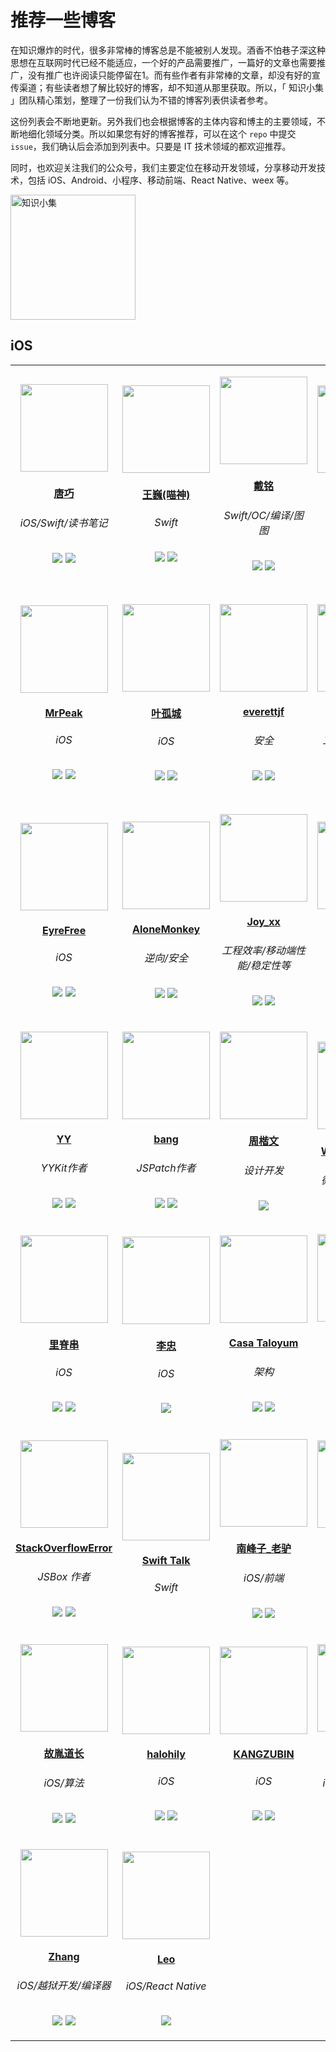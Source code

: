 # 推荐一些博客

在知识爆炸的时代，很多非常棒的博客总是不能被别人发现。酒香不怕巷子深这种思想在互联网时代已经不能适应，一个好的产品需要推广，一篇好的文章也需要推广，没有推广也许阅读只能停留在1。而有些作者有非常棒的文章，却没有好的宣传渠道；有些读者想了解比较好的博客，却不知道从那里获取。所以，「 知识小集 」团队精心策划，整理了一份我们认为不错的博客列表供读者参考。

这份列表会不断地更新。另外我们也会根据博客的主体内容和博主的主要领域，不断地细化领域分类。所以如果您有好的博客推荐，可以在这个 `repo` 中提交 `issue`，我们确认后会添加到列表中。只要是 IT 技术领域的都欢迎推荐。

同时，也欢迎关注我们的公众号，我们主要定位在移动开发领域，分享移动开发技术，包括 iOS、Android、小程序、移动前端、React Native、weex 等。

<img src="https://raw.githubusercontent.com/iOS-Tips/iOS-tech-set/master/images/qrcode.jpg" title="知识小集" width="200"/>

## iOS




<table>

<tr>

<td id='唐巧' style='width:180px'>
<p align='center'><a href='http://blog.devtang.com/'><img src='https://tva4.sinaimg.cn/crop.0.2.1242.1242.180/65dc76a3jw8exkme9y57dj20yi0ymabn.jpg' height='140' width='140'/></a></p>
<h4 align='center'><a href='http://blog.devtang.com/'>唐巧</a></h4>
<h6 align='center'>iOS/Swift/读书笔记</h6>
<p align='center'><a href='https://weibo.com/tangqiaoboy'><img src='https://github.com/awesome-tips/blogs/blob/master/assets/weibo.png?raw=true' /></a> <a href='https://github.com/tangqiaoboy'><img src='https://github.com/awesome-tips/blogs/blob/master/assets/github.png?raw=true' /></a></p>
</td>

<td id='王巍(喵神)' style='width:180px'>
<p align='center'><a href='https://onevcat.com/'><img src='https://tva3.sinaimg.cn/crop.0.0.180.180.180/83bbf18djw1e8qgp5bmzyj2050050aa8.jpg' height='140' width='140'/></a></p>
<h4 align='center'><a href='https://onevcat.com/'>王巍(喵神)</a></h4>
<h6 align='center'>Swift</h6>
<p align='center'><a href='https://weibo.com/onevcat'><img src='https://github.com/awesome-tips/blogs/blob/master/assets/weibo.png?raw=true' /></a> <a href='https://github.com/onevcat'><img src='https://github.com/awesome-tips/blogs/blob/master/assets/github.png?raw=true' /></a></p>
</td>

<td id='戴铭' style='width:180px'>
<p align='center'><a href='http://t.cn/RSjPCJ6'><img src='http://t.cn/RuP8lEI' height='140' width='140'/></a></p>
<h4 align='center'><a href='http://t.cn/RSjPCJ6'>戴铭</a></h4>
<h6 align='center'>Swift/OC/编译/图图</h6>
<p align='center'><a href='http://weibo.com/allstarming'><img src='https://github.com/awesome-tips/blogs/blob/master/assets/weibo.png?raw=true' /></a> <a href='http://t.cn/RuP8lEx'><img src='https://github.com/awesome-tips/blogs/blob/master/assets/github.png?raw=true' /></a></p>
</td>

<td id='iOS程序犭袁' style='width:180px'>
<p align='center'><a href='https://www.jianshu.com/u/96a14318a4de'><img src='https://tva1.sinaimg.cn/crop.0.0.511.511.180/64dfd849gw1ep43ip52qlj20e80e840a.jpg' height='140' width='140'/></a></p>
<h4 align='center'><a href='https://www.jianshu.com/u/96a14318a4de'>iOS程序犭袁</a></h4>
<h6 align='center'>iOS</h6>
<p align='center'><a href='https://weibo.com/luohanchenyilong'><img src='https://github.com/awesome-tips/blogs/blob/master/assets/weibo.png?raw=true' /></a> <a href='https://github.com/ChenYilong'><img src='https://github.com/awesome-tips/blogs/blob/master/assets/github.png?raw=true' /></a></p>
</td>

<td id='折腾范儿_味精' style='width:180px'>
<p align='center'><a href='http://awhisper.github.io/?from=inf&wvr=5&loc=infblog'><img src='https://tvax3.sinaimg.cn/crop.0.0.512.512.180/678c3e91ly8fpc40w5yfjj20e80e8dg5.jpg' height='140' width='140'/></a></p>
<h4 align='center'><a href='http://awhisper.github.io/?from=inf&wvr=5&loc=infblog'>折腾范儿_味精</a></h4>
<h6 align='center'>iOS/大前端</h6>
<p align='center'><a href='https://weibo.com/agvicking'><img src='https://github.com/awesome-tips/blogs/blob/master/assets/weibo.png?raw=true' /></a> <a href='https://github.com/Awhisper'><img src='https://github.com/awesome-tips/blogs/blob/master/assets/github.png?raw=true' /></a></p>
</td>

</tr>

<tr>

<td id='MrPeak' style='width:180px'>
<p align='center'><a href='http://mrpeak.cn'><img src='https://avatars0.githubusercontent.com/u/5007149?s=400&u=a1d0743e131c5de433fe0007b003b529854bfeb0&v=4' height='140' width='140'/></a></p>
<h4 align='center'><a href='http://mrpeak.cn'>MrPeak</a></h4>
<h6 align='center'>iOS</h6>
<p align='center'><a href='https://weibo.com/1993445913/profile'><img src='https://github.com/awesome-tips/blogs/blob/master/assets/weibo.png?raw=true' /></a> <a href='https://github.com/music4kid'><img src='https://github.com/awesome-tips/blogs/blob/master/assets/github.png?raw=true' /></a></p>
</td>

<td id='叶孤城' style='width:180px'>
<p align='center'><a href='https://zhuanlan.zhihu.com/zangqilong'><img src='https://tvax4.sinaimg.cn/crop.0.0.1242.1242.180/55c06004ly8fk0tddvcivj20yi0yin0t.jpg' height='140' width='140'/></a></p>
<h4 align='center'><a href='https://zhuanlan.zhihu.com/zangqilong'>叶孤城</a></h4>
<h6 align='center'>iOS</h6>
<p align='center'><a href='https://weibo.com/u/1438670852'><img src='https://github.com/awesome-tips/blogs/blob/master/assets/weibo.png?raw=true' /></a> <a href='https://github.com/Zangqilong'><img src='https://github.com/awesome-tips/blogs/blob/master/assets/github.png?raw=true' /></a></p>
</td>

<td id='everettjf' style='width:180px'>
<p align='center'><a href='https://everettjf.github.io'><img src='https://everettjf.github.io/images/everettjf.png' height='140' width='140'/></a></p>
<h4 align='center'><a href='https://everettjf.github.io'>everettjf</a></h4>
<h6 align='center'>安全</h6>
<p align='center'><a href='https://weibo.com/everettjf'><img src='https://github.com/awesome-tips/blogs/blob/master/assets/weibo.png?raw=true' /></a> <a href='https://github.com/everettjf'><img src='https://github.com/awesome-tips/blogs/blob/master/assets/github.png?raw=true' /></a></p>
</td>

<td id='bestswifter' style='width:180px'>
<p align='center'><a href='https://github.com/bestswifter/blog'><img src='https://avatars3.githubusercontent.com/u/8394612' height='140' width='140'/></a></p>
<h4 align='center'><a href='https://github.com/bestswifter/blog'>bestswifter</a></h4>
<h6 align='center'>工程化/全栈/效率</h6>
<p align='center'><a href='https://weibo.com/bestswifter'><img src='https://github.com/awesome-tips/blogs/blob/master/assets/weibo.png?raw=true' /></a> <a href='https://github.com/bestswifter'><img src='https://github.com/awesome-tips/blogs/blob/master/assets/github.png?raw=true' /></a></p>
</td>

<td id='halfrost' style='width:180px'>
<p align='center'><a href='https://github.com/halfrost/Halfrost-Field'><img src='https://ob6mci30g.qnssl.com/me.jpg' height='140' width='140'/></a></p>
<h4 align='center'><a href='https://github.com/halfrost/Halfrost-Field'>halfrost</a></h4>
<h6 align='center'>iOS/前端/后端/golang/ML</h6>
<p align='center'><a href='https://weibo.com/halfrost'><img src='https://github.com/awesome-tips/blogs/blob/master/assets/weibo.png?raw=true' /></a> <a href='https://github.com/halfrost'><img src='https://github.com/awesome-tips/blogs/blob/master/assets/github.png?raw=true' /></a></p>
</td>

</tr>

<tr>

<td id='EyreFree' style='width:180px'>
<p align='center'><a href='https://www.eyrefree.org/'><img src='https://avatars0.githubusercontent.com/u/10757132?s=460&v=4' height='140' width='140'/></a></p>
<h4 align='center'><a href='https://www.eyrefree.org/'>EyreFree</a></h4>
<h6 align='center'>iOS</h6>
<p align='center'><a href='https://weibo.com/eyrefree777'><img src='https://github.com/awesome-tips/blogs/blob/master/assets/weibo.png?raw=true' /></a> <a href='https://github.com/EyreFree'><img src='https://github.com/awesome-tips/blogs/blob/master/assets/github.png?raw=true' /></a></p>
</td>

<td id='AloneMonkey' style='width:180px'>
<p align='center'><a href='http://www.alonemonkey.com'><img src='https://tva4.sinaimg.cn/crop.0.6.315.315.180/6227738egw1ecj9s3fekaj208t0913yx.jpg' height='140' width='140'/></a></p>
<h4 align='center'><a href='http://www.alonemonkey.com'>AloneMonkey</a></h4>
<h6 align='center'>逆向/安全</h6>
<p align='center'><a href='https://weibo.com/xiaoqing28'><img src='https://github.com/awesome-tips/blogs/blob/master/assets/weibo.png?raw=true' /></a> <a href='https://github.com/AloneMonkey'><img src='https://github.com/awesome-tips/blogs/blob/master/assets/github.png?raw=true' /></a></p>
</td>

<td id='Joy_xx' style='width:180px'>
<p align='center'><a href='https://juejin.im/user/5656f11760b28da566412f03'><img src='https://upload-images.jianshu.io/upload_images/852671-ea9d77e88a4e7fbc.png?imageMogr2/auto-orient/strip%7CimageView2/2/w/1240' height='140' width='140'/></a></p>
<h4 align='center'><a href='https://juejin.im/user/5656f11760b28da566412f03'>Joy_xx</a></h4>
<h6 align='center'>工程效率/移动端性能/稳定性等</h6>
<p align='center'><a href='https://weibo.com/5419850564'><img src='https://github.com/awesome-tips/blogs/blob/master/assets/weibo.png?raw=true' /></a> <a href='https://github.com/joy0304'><img src='https://github.com/awesome-tips/blogs/blob/master/assets/github.png?raw=true' /></a></p>
</td>

<td id='没故事的桌同学' style='width:180px'>
<p align='center'><a href='https://www.jianshu.com/u/88a056103c02'><img src='https://tva4.sinaimg.cn/crop.0.0.750.750.180/72d10fc2jw8f8r4qjeggej20ku0kuwew.jpg' height='140' width='140'/></a></p>
<h4 align='center'><a href='https://www.jianshu.com/u/88a056103c02'>没故事的桌同学</a></h4>
<h6 align='center'>iOS</h6>
<p align='center'><a href='https://weibo.com/u/1926303682'><img src='https://github.com/awesome-tips/blogs/blob/master/assets/weibo.png?raw=true' /></a> <a href='https://github.com/lacklock'><img src='https://github.com/awesome-tips/blogs/blob/master/assets/github.png?raw=true' /></a></p>
</td>

<td id='sunnyxx' style='width:180px'>
<p align='center'><a href='http://blog.sunnyxx.com/'><img src='https://tva2.sinaimg.cn/crop.125.0.263.263.180/51530583jw8enrkkdsb0dj20dw0afjse.jpg' height='140' width='140'/></a></p>
<h4 align='center'><a href='http://blog.sunnyxx.com/'>sunnyxx</a></h4>
<h6 align='center'>非主流iOS程序猿</h6>
<p align='center'><a href='https://weibo.com/u/1364395395'><img src='https://github.com/awesome-tips/blogs/blob/master/assets/weibo.png?raw=true' /></a> <a href='https://github.com/sunnyxx'><img src='https://github.com/awesome-tips/blogs/blob/master/assets/github.png?raw=true' /></a></p>
</td>

</tr>

<tr>

<td id='YY' style='width:180px'>
<p align='center'><a href='https://blog.ibireme.com/'><img src='https://avatars3.githubusercontent.com/u/839283?s=460&v=4' height='140' width='140'/></a></p>
<h4 align='center'><a href='https://blog.ibireme.com/'>YY</a></h4>
<h6 align='center'>YYKit作者</h6>
<p align='center'><a href='https://weibo.com/239801242'><img src='https://github.com/awesome-tips/blogs/blob/master/assets/weibo.png?raw=true' /></a> <a href='https://github.com/ibireme'><img src='https://github.com/awesome-tips/blogs/blob/master/assets/github.png?raw=true' /></a></p>
</td>

<td id='bang' style='width:180px'>
<p align='center'><a href='http://blog.cnbang.net/about/'><img src='https://avatars2.githubusercontent.com/u/329480?s=460&v=4' height='140' width='140'/></a></p>
<h4 align='center'><a href='http://blog.cnbang.net/about/'>bang</a></h4>
<h6 align='center'>JSPatch作者</h6>
<p align='center'><a href='https://weibo.com/bang'><img src='https://github.com/awesome-tips/blogs/blob/master/assets/weibo.png?raw=true' /></a> <a href='https://github.com/bang590'><img src='https://github.com/awesome-tips/blogs/blob/master/assets/github.png?raw=true' /></a></p>
</td>

<td id='周楷文' style='width:180px'>
<p align='center'><a href='http://zhowkev.in/'><img src='https://tvax1.sinaimg.cn/crop.0.0.1125.1125.180/68c9c44dly8fmyxy9dx39j20v90v93zc.jpg' height='140' width='140'/></a></p>
<h4 align='center'><a href='http://zhowkev.in/'>周楷文</a></h4>
<h6 align='center'>设计开发</h6>
<p align='center'><a href='https://weibo.com/kevinzhow'><img src='https://github.com/awesome-tips/blogs/blob/master/assets/weibo.png?raw=true' /></a> </p>
</td>

<td id='WeRead团队博客' style='width:180px'>
<p align='center'><a href='http://wereadteam.github.io/'><img src='https://tva4.sinaimg.cn/crop.0.0.1024.1024.180/006cZPugjw8evlmn1esibj30sg0sg0u3.jpg' height='140' width='140'/></a></p>
<h4 align='center'><a href='http://wereadteam.github.io/'>WeRead团队博客</a></h4>
<h6 align='center'>微信读书团队博客</h6>
<p align='center'> </p>
</td>

<td id='J_Knight_' style='width:180px'>
<p align='center'><a href='http://t.cn/RuqLczv'><img src='http://t.cn/RuqLc7F' height='140' width='140'/></a></p>
<h4 align='center'><a href='http://t.cn/RuqLczv'>J_Knight_</a></h4>
<h6 align='center'>iOS</h6>
<p align='center'><a href='http://t.cn/RuqLc7D'><img src='https://github.com/awesome-tips/blogs/blob/master/assets/weibo.png?raw=true' /></a> <a href='http://t.cn/RuqLc7e'><img src='https://github.com/awesome-tips/blogs/blob/master/assets/github.png?raw=true' /></a></p>
</td>

</tr>

<tr>

<td id='里脊串' style='width:180px'>
<p align='center'><a href='http://adad184.com/archives/'><img src='https://tvax2.sinaimg.cn/crop.0.0.512.512.180/7104902cly8fj3zx6zwj6j20e80e8t8x.jpg' height='140' width='140'/></a></p>
<h4 align='center'><a href='http://adad184.com/archives/'>里脊串</a></h4>
<h6 align='center'>iOS</h6>
<p align='center'><a href='https://www.weibo.com/ljc1986'><img src='https://github.com/awesome-tips/blogs/blob/master/assets/weibo.png?raw=true' /></a> <a href='https://github.com/adad184'><img src='https://github.com/awesome-tips/blogs/blob/master/assets/github.png?raw=true' /></a></p>
</td>

<td id='李忠' style='width:180px'>
<p align='center'><a href='http://limboy.me/'><img src='https://avatars3.githubusercontent.com/u/35974?s=460&v=4' height='140' width='140'/></a></p>
<h4 align='center'><a href='http://limboy.me/'>李忠</a></h4>
<h6 align='center'>iOS</h6>
<p align='center'> <a href='https://github.com/lzyy'><img src='https://github.com/awesome-tips/blogs/blob/master/assets/github.png?raw=true' /></a></p>
</td>

<td id='Casa Taloyum' style='width:180px'>
<p align='center'><a href='https://casatwy.com/iOS-Modulization.html'><img src='https://tva2.sinaimg.cn/crop.0.14.750.750.180/71dc54d3jw8f6o7ipr6gij20ku0ln41c.jpg' height='140' width='140'/></a></p>
<h4 align='center'><a href='https://casatwy.com/iOS-Modulization.html'>Casa Taloyum</a></h4>
<h6 align='center'>架构</h6>
<p align='center'><a href='https://weibo.com/casatwy'><img src='https://github.com/awesome-tips/blogs/blob/master/assets/weibo.png?raw=true' /></a> <a href='https://github.com/casatwy'><img src='https://github.com/awesome-tips/blogs/blob/master/assets/github.png?raw=true' /></a></p>
</td>

<td id='杨萧玉' style='width:180px'>
<p align='center'><a href='http://yulingtianxia.com/'><img src='https://tva1.sinaimg.cn/crop.0.0.640.640.180/642c5793jw8es1tzsl205j20hs0hst9g.jpg' height='140' width='140'/></a></p>
<h4 align='center'><a href='http://yulingtianxia.com/'>杨萧玉</a></h4>
<h6 align='center'>iOS/逆向</h6>
<p align='center'><a href='https://weibo.com/yulingtianxia'><img src='https://github.com/awesome-tips/blogs/blob/master/assets/weibo.png?raw=true' /></a> <a href='https://github.com/yulingtianxia'><img src='https://github.com/awesome-tips/blogs/blob/master/assets/github.png?raw=true' /></a></p>
</td>

<td id='Draveness' style='width:180px'>
<p align='center'><a href='https://draveness.me/index'><img src='https://tva3.sinaimg.cn/crop.0.0.750.750.180/005AJZTOjw8f37od44xcgj30ku0kujtf.jpg' height='140' width='140'/></a></p>
<h4 align='center'><a href='https://draveness.me/index'>Draveness</a></h4>
<h6 align='center'>RAC/iOS</h6>
<p align='center'><a href='https://weibo.com/u/5123574960'><img src='https://github.com/awesome-tips/blogs/blob/master/assets/weibo.png?raw=true' /></a> </p>
</td>

</tr>

<tr>

<td id='StackOverflowError' style='width:180px'>
<p align='center'><a href='https://zhuanlan.zhihu.com/cocoanotes'><img src='https://tva2.sinaimg.cn/crop.0.0.180.180.180/693eeff4jw1e8qgp5bmzyj2050050aa8.jpg' height='140' width='140'/></a></p>
<h4 align='center'><a href='https://zhuanlan.zhihu.com/cocoanotes'>StackOverflowError</a></h4>
<h6 align='center'>JSBox 作者</h6>
<p align='center'><a href='https://weibo.com/0x00eeee'><img src='https://github.com/awesome-tips/blogs/blob/master/assets/weibo.png?raw=true' /></a> <a href='https://github.com/cyanzhong'><img src='https://github.com/awesome-tips/blogs/blob/master/assets/github.png?raw=true' /></a></p>
</td>

<td id='Swift Talk' style='width:180px'>
<p align='center'><a href='https://talk.objc.io/'><img src='https://github.com/awesome-tips/blogs/blob/master/avatar/swift_talk.png?raw=true' height='140' width='140'/></a></p>
<h4 align='center'><a href='https://talk.objc.io/'>Swift Talk</a></h4>
<h6 align='center'>Swift</h6>
<p align='center'> </p>
</td>

<td id='南峰子_老驴' style='width:180px'>
<p align='center'><a href='http://southpeak.github.io/'><img src='https://tva1.sinaimg.cn/crop.1.0.1366.1366.180/c5ff030ejw8f5bbc70i61j212011yq80.jpg' height='140' width='140'/></a></p>
<h4 align='center'><a href='http://southpeak.github.io/'>南峰子_老驴</a></h4>
<h6 align='center'>iOS/前端</h6>
<p align='center'><a href='https://weibo.com/touristdiary'><img src='https://github.com/awesome-tips/blogs/blob/master/assets/weibo.png?raw=true' /></a> <a href='http://southpeak.github.io/'><img src='https://github.com/awesome-tips/blogs/blob/master/assets/github.png?raw=true' /></a></p>
</td>

<td id='Lefe_x' style='width:180px'>
<p align='center'><a href='https://github.com/lefex/LefexWork'><img src='https://tva4.sinaimg.cn/crop.8.0.1226.1226.180/006uSOiEjw8f9h4ihstq4j30yi0y2gnq.jpg' height='140' width='140'/></a></p>
<h4 align='center'><a href='https://github.com/lefex/LefexWork'>Lefe_x</a></h4>
<h6 align='center'>iOS/大前端</h6>
<p align='center'><a href='https://weibo.com/u/5953150140'><img src='https://github.com/awesome-tips/blogs/blob/master/assets/weibo.png?raw=true' /></a> <a href='https://github.com/lefex'><img src='https://github.com/awesome-tips/blogs/blob/master/assets/github.png?raw=true' /></a></p>
</td>

<td id='Vong_HUST' style='width:180px'>
<p align='center'><a href='http://vongloo.me/'><img src='https://tvax3.sinaimg.cn/crop.0.0.667.667.180/ba81ca29ly8fhu4meonedj20ij0ijgmh.jpg' height='140' width='140'/></a></p>
<h4 align='center'><a href='http://vongloo.me/'>Vong_HUST</a></h4>
<h6 align='center'>iOS</h6>
<p align='center'><a href='https://weibo.com/VongLo'><img src='https://github.com/awesome-tips/blogs/blob/master/assets/weibo.png?raw=true' /></a> <a href='https://github.com/wang9262'><img src='https://github.com/awesome-tips/blogs/blob/master/assets/github.png?raw=true' /></a></p>
</td>

</tr>

<tr>

<td id='故胤道长' style='width:180px'>
<p align='center'><a href='https://www.jianshu.com/u/8d5b91490ca5'><img src='https://tva4.sinaimg.cn/crop.14.0.721.721.180/6cf34ee4jw8f8rdmtzzgmj20ku0k10t5.jpg' height='140' width='140'/></a></p>
<h4 align='center'><a href='https://www.jianshu.com/u/8d5b91490ca5'>故胤道长</a></h4>
<h6 align='center'>iOS/算法</h6>
<p align='center'><a href='https://weibo.com/soapyigu'><img src='https://github.com/awesome-tips/blogs/blob/master/assets/weibo.png?raw=true' /></a> <a href='https://github.com/soapyigu'><img src='https://github.com/awesome-tips/blogs/blob/master/assets/github.png?raw=true' /></a></p>
</td>

<td id='halohily' style='width:180px'>
<p align='center'><a href='https://halohily.com/'><img src='https://tva4.sinaimg.cn/crop.9.0.493.493.180/d9ec7ffcjw8f8a753z961j20e80dp0t3.jpg' height='140' width='140'/></a></p>
<h4 align='center'><a href='https://halohily.com/'>halohily</a></h4>
<h6 align='center'>iOS</h6>
<p align='center'><a href='http://weibo.com/halohily'><img src='https://github.com/awesome-tips/blogs/blob/master/assets/weibo.png?raw=true' /></a> <a href='https://github.com/halohily'><img src='https://github.com/awesome-tips/blogs/blob/master/assets/github.png?raw=true' /></a></p>
</td>

<td id='KANGZUBIN' style='width:180px'>
<p align='center'><a href='https://kangzubin.com'><img src='https://tva3.sinaimg.cn/crop.0.0.440.440.180/621b53aejw8ekybg28hxzj20c80c83z0.jpg' height='140' width='140'/></a></p>
<h4 align='center'><a href='https://kangzubin.com'>KANGZUBIN</a></h4>
<h6 align='center'>iOS</h6>
<p align='center'><a href='https://weibo.com/kangzubin'><img src='https://github.com/awesome-tips/blogs/blob/master/assets/weibo.png?raw=true' /></a> <a href='https://github.com/kangzubin'><img src='https://github.com/awesome-tips/blogs/blob/master/assets/github.png?raw=true' /></a></p>
</td>

<td id='冬瓜' style='width:180px'>
<p align='center'><a href='http://desgard.com/'><img src='https://avatars2.githubusercontent.com/u/7804535' height='140' width='140'/></a></p>
<h4 align='center'><a href='http://desgard.com/'>冬瓜</a></h4>
<h6 align='center'>iOS/Python/算法</h6>
<p align='center'><a href='https://weibo.com/desgard'><img src='https://github.com/awesome-tips/blogs/blob/master/assets/weibo.png?raw=true' /></a> <a href='https://github.com/desgard'><img src='https://github.com/awesome-tips/blogs/blob/master/assets/github.png?raw=true' /></a></p>
</td>

<td id='五子棋' style='width:180px'>
<p align='center'><a href='http://satanwoo.github.io'><img src='https://avatars0.githubusercontent.com/u/1303079?s=460&v=4' height='140' width='140'/></a></p>
<h4 align='center'><a href='http://satanwoo.github.io'>五子棋</a></h4>
<h6 align='center'>iOS</h6>
<p align='center'><a href='https://weibo.com/1961684153'><img src='https://github.com/awesome-tips/blogs/blob/master/assets/weibo.png?raw=true' /></a> <a href='https://github.com/satanwoo'><img src='https://github.com/awesome-tips/blogs/blob/master/assets/github.png?raw=true' /></a></p>
</td>

</tr>

<tr>

<td id='Zhang' style='width:180px'>
<p align='center'><a href='https://mayuyu.io'><img src='https://avatars3.githubusercontent.com/u/5205699?s=460&v=4' height='140' width='140'/></a></p>
<h4 align='center'><a href='https://mayuyu.io'>Zhang</a></h4>
<h6 align='center'>iOS/越狱开发/编译器</h6>
<p align='center'><a href='https://weibo.com/5725560173'><img src='https://github.com/awesome-tips/blogs/blob/master/assets/weibo.png?raw=true' /></a> <a href='https://github.com/Naville'><img src='https://github.com/awesome-tips/blogs/blob/master/assets/github.png?raw=true' /></a></p>
</td>

<td id='Leo' style='width:180px'>
<p align='center'><a href='http://blog.csdn.net/hello_hwc'><img src='https://avatars2.githubusercontent.com/u/15663899?s=460&v=4' height='140' width='140'/></a></p>
<h4 align='center'><a href='http://blog.csdn.net/hello_hwc'>Leo</a></h4>
<h6 align='center'>iOS/React Native</h6>
<p align='center'> <a href='https://github.com/LeoMobileDeveloper'><img src='https://github.com/awesome-tips/blogs/blob/master/assets/github.png?raw=true' /></a></p>
</td>

</tr>

</table>


